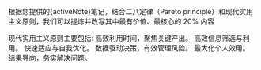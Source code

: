 根据您提供的{activeNote}笔记，结合二八定律（Pareto principle）和现代实用主义原则，我们可以提炼并改写其中最有价值、最核心的 20% 内容

现代实用主义原则主要包括:
高效利用时间，聚焦关键产出。
高效信息筛选与利用。
快速适应与自我优化。
数据驱动决策，有效管理风险。
最大化个人效用。
结果导向，务实解决问题。
